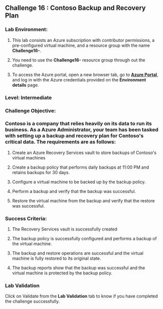 ## Challenge 16 : Contoso Backup and Recovery Plan

### **Lab Environment:** 

1. This lab consists an Azure subscription with contributor permissions, a pre-configured virtual machine, and a resource group with the name **Challenge16-<inject key="DeploymentID" enableCopy="false"/>**.

2. You need to use the **Challenge16-<inject key="DeploymentID" enableCopy="false"/>** resource group through out the challenge.

3. To access the Azure portal, open a new browser tab, go to **[Azure Portal](https://portal.azure.com)**, and log in with the Azure credentials provided on the **Environment details** page.

### **Level:**  Intermediate

### **Challenge Objective:**

### Contoso is a company that relies heavily on its data to run its business. As a Azure Administrator, your team has been tasked with setting up a backup and recovery plan for Contoso's critical data. The requirements are as follows:

1. Create an Azure Recovery Services vault to store backups of Contoso's virtual machines

1. Create a backup policy that performs daily backups at 11:00 PM and retains backups for 30 days.

1. Configure a virtual machine to be backed up by the backup policy.

1. Perform a backup and verify that the backup was successful.

1. Restore the virtual machine from the backup and verify that the restore was successful.

### Success Criteria:

1. The Recovery Services vault is successfully created

1. The backup policy is successfully configured and performs a backup of the virtual machine.

1. The backup and restore operations are successful and the virtual machine is fully restored to its original state.

1. The backup reports show that the backup was successful and the virtual machine is protected by the backup policy.

### Lab Validation

Click on Validate from the **Lab Validation** tab to know if you have completed the challenge successfully.



